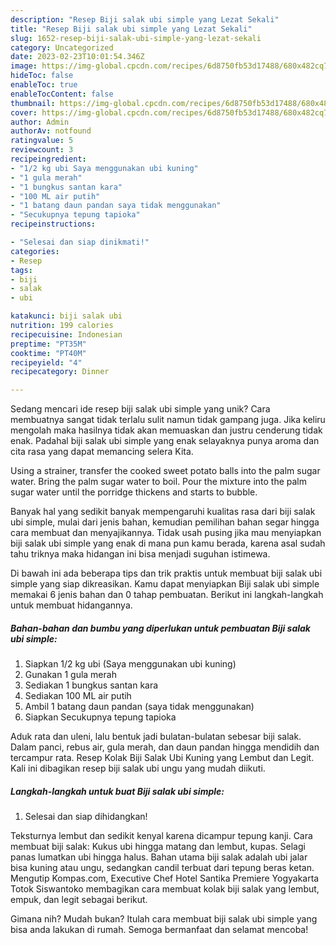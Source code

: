 ```yaml
---
description: "Resep Biji salak ubi simple yang Lezat Sekali"
title: "Resep Biji salak ubi simple yang Lezat Sekali"
slug: 1652-resep-biji-salak-ubi-simple-yang-lezat-sekali
category: Uncategorized
date: 2023-02-23T10:01:54.346Z
image: https://img-global.cpcdn.com/recipes/6d8750fb53d17488/680x482cq70/biji-salak-ubi-simple-foto-resep-utama.jpg
hideToc: false
enableToc: true
enableTocContent: false
thumbnail: https://img-global.cpcdn.com/recipes/6d8750fb53d17488/680x482cq70/biji-salak-ubi-simple-foto-resep-utama.jpg
cover: https://img-global.cpcdn.com/recipes/6d8750fb53d17488/680x482cq70/biji-salak-ubi-simple-foto-resep-utama.jpg
author: Admin
authorAv: notfound
ratingvalue: 5
reviewcount: 3
recipeingredient:
- "1/2 kg ubi Saya menggunakan ubi kuning"
- "1 gula merah"
- "1 bungkus santan kara"
- "100 ML air putih"
- "1 batang daun pandan saya tidak menggunakan"
- "Secukupnya tepung tapioka"
recipeinstructions:

- "Selesai dan siap dinikmati!"
categories:
- Resep
tags:
- biji
- salak
- ubi

katakunci: biji salak ubi 
nutrition: 199 calories
recipecuisine: Indonesian
preptime: "PT35M"
cooktime: "PT40M"
recipeyield: "4"
recipecategory: Dinner

---
```





Sedang mencari ide resep biji salak ubi simple yang unik? Cara membuatnya sangat tidak terlalu sulit namun tidak gampang juga. Jika keliru mengolah maka hasilnya tidak akan memuaskan dan justru cenderung tidak enak. Padahal biji salak ubi simple yang enak selayaknya punya aroma dan cita rasa yang dapat memancing selera Kita.





Using a strainer, transfer the cooked sweet potato balls into the palm sugar water. Bring the palm sugar water to boil. Pour the mixture into the palm sugar water until the porridge thickens and starts to bubble.

Banyak hal yang sedikit banyak mempengaruhi kualitas rasa dari biji salak ubi simple, mulai dari jenis bahan, kemudian pemilihan bahan segar hingga cara membuat dan menyajikannya. Tidak usah pusing jika mau menyiapkan biji salak ubi simple yang enak di mana pun kamu berada, karena asal sudah tahu triknya maka hidangan ini bisa menjadi suguhan istimewa.






Di bawah ini ada beberapa tips dan trik praktis untuk membuat biji salak ubi simple yang siap dikreasikan. Kamu dapat menyiapkan Biji salak ubi simple memakai 6 jenis bahan dan 0 tahap pembuatan. Berikut ini langkah-langkah untuk membuat hidangannya.

<!--inarticleads1-->

##### Bahan-bahan dan bumbu yang diperlukan untuk pembuatan Biji salak ubi simple:

1. Siapkan 1/2 kg ubi (Saya menggunakan ubi kuning)
1. Gunakan 1 gula merah
1. Sediakan 1 bungkus santan kara
1. Sediakan 100 ML air putih
1. Ambil 1 batang daun pandan (saya tidak menggunakan)
1. Siapkan Secukupnya tepung tapioka


Aduk rata dan uleni, lalu bentuk jadi bulatan-bulatan sebesar biji salak. Dalam panci, rebus air, gula merah, dan daun pandan hingga mendidih dan tercampur rata. Resep Kolak Biji Salak Ubi Kuning yang Lembut dan Legit. Kali ini dibagikan resep biji salak ubi ungu yang mudah diikuti. 

<!--inarticleads2-->

##### Langkah-langkah untuk buat Biji salak ubi simple:


1. Selesai dan siap dihidangkan!

Teksturnya lembut dan sedikit kenyal karena dicampur tepung kanji. Cara membuat biji salak: Kukus ubi hingga matang dan lembut, kupas. Selagi panas lumatkan ubi hingga halus. Bahan utama biji salak adalah ubi jalar bisa kuning atau ungu, sedangkan candil terbuat dari tepung beras ketan. Mengutip Kompas.com, Executive Chef Hotel Santika Premiere Yogyakarta Totok Siswantoko membagikan cara membuat kolak biji salak yang lembut, empuk, dan legit sebagai berikut. 

Gimana nih? Mudah bukan? Itulah cara membuat biji salak ubi simple yang bisa anda lakukan di rumah. Semoga bermanfaat dan selamat mencoba!
